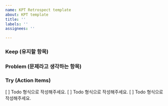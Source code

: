 ```yaml
---
name: KPT Retrospect template
about: KPT template
title: ''
labels: ''
assignees: ''

---
```


### Keep (유지할 항목)

### Problem (문제라고 생각하는 항목)

### Try (Action Items)
 [ ] Todo 형식으로 작성해주세요.
 [ ] Todo 형식으로 작성해주세요.
 [ ] Todo 형식으로 작성해주세요.
